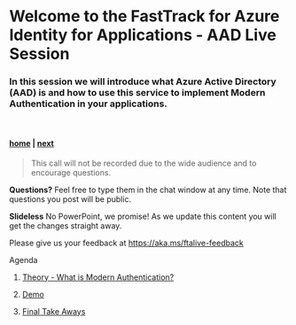 # Welcome to the FastTrack for Azure Identity for Applications - AAD Live Session
### In this session we will introduce what Azure Active Directory (AAD) is and how to use this service to implement Modern Authentication in your applications.

<br>

#### [home](./readme.md)  | [next](./modern-authentication.md)

> This call will not be recorded due to the wide audience and to encourage questions.

**Questions?** Feel free to type them in the chat window at any time. Note that questions you post will be public. 

**Slideless** No PowerPoint, we promise! As we update this content you will get the changes straight away.

Please give us your feedback at https://aka.ms/ftalive-feedback

Agenda

1. [Theory - What is Modern Authentication?](./modern-authentication.md)

2. [Demo](https://github.com/Azure/fta-identity/blob/master/identity-applications/articles/modernize-intranet-webapp.md)

3. [Final Take Aways](./Final-Take-Aways.md)

